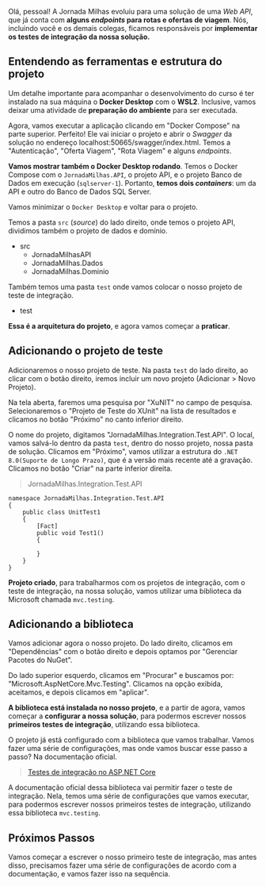 ﻿Olá, pessoal! A Jornada Milhas evoluiu para uma solução de uma *Web API*, que já conta com **alguns *endpoints* para rotas e ofertas de viagem**. Nós, incluindo você e os demais colegas, ficamos responsáveis por **implementar os testes de integração da nossa solução.** 

## Entendendo as ferramentas e estrutura do projeto

Um detalhe importante para acompanhar o desenvolvimento do curso é ter instalado na sua máquina o **Docker Desktop** com o **WSL2**. Inclusive, vamos deixar uma atividade de **preparação do ambiente** para ser executada. 

Agora, vamos executar a aplicação clicando em "Docker Compose" na parte superior. Perfeito! Ele vai iniciar o projeto e abrir o *Swagger* da solução no endereço localhost:50665/swagger/index.html. Temos a "Autenticação", "Oferta Viagem", "Rota Viagem" e alguns *endpoints*. 

**Vamos mostrar também o Docker Desktop rodando**. Temos o Docker Compose com o `JornadaMilhas.API`, o projeto API, e o projeto Banco de Dados em execução (`sqlserver-1`). Portanto, **temos dois *containers***: um da API e outro do Banco de Dados SQL Server. 

Vamos minimizar o `Docker Desktop` e voltar para o projeto. 

Temos a pasta `src` (*source*) do lado direito, onde temos o projeto API, dividimos também o projeto de dados e domínio.

+ src
	+ JornadaMilhasAPI
	+ JornadaMilhas.Dados
	+ JornadaMilhas.Dominio

Também temos uma pasta `test` onde vamos colocar o nosso projeto de teste de integração. 

+ test

**Essa é a arquitetura do projeto**, e agora vamos começar a **praticar**. 

## Adicionando o projeto de teste

Adicionaremos o nosso projeto de teste. Na pasta `test` do lado direito, ao clicar com o botão direito, iremos incluir um novo projeto (Adicionar > Novo Projeto). 

Na tela aberta, faremos uma pesquisa por "XuNIT" no campo de pesquisa. Selecionaremos o "Projeto de Teste do XUnit" na lista de resultados e clicamos no botão "Próximo" no canto inferior direito.

O nome do projeto, digitamos "JornadaMilhas.Integration.Test.API". O local, vamos salvá-lo dentro da pasta `test`, dentro do nosso projeto, nossa pasta de solução. Clicamos em "Próximo", vamos utilizar a estrutura do `.NET 8.0(Suporte de Longo Prazo)`, que é a versão mais recente até a gravação. Clicamos no botão "Criar" na parte inferior direita. 

> JornadaMilhas.Integration.Test.API

```
namespace JornadaMilhas.Integration.Test.API
{
    public class UnitTest1
    {
        [Fact]
        public void Test1()
        {

        }
    }
}
```

**Projeto criado**, para trabalharmos com os projetos de integração, com o teste de integração, na nossa solução, vamos utilizar uma biblioteca da Microsoft chamada `mvc.testing`. 

## Adicionando a biblioteca

Vamos adicionar agora o nosso projeto. Do lado direito, clicamos em "Dependências" com o botão direito e depois optamos por "Gerenciar Pacotes do NuGet".

Do lado superior esquerdo, clicamos em "Procurar" e buscamos por: "Microsoft.AspNetCore.Mvc.Testing". Clicamos na opção exibida, aceitamos, e depois clicamos em "aplicar". 

**A biblioteca está instalada no nosso projeto**, e a partir de agora, vamos começar a **configurar a nossa solução**, para podermos escrever nossos **primeiros testes de integração**, utilizando essa biblioteca. 

O projeto já está configurado com a biblioteca que vamos trabalhar. Vamos fazer uma série de configurações, mas onde vamos buscar esse passo a passo? Na documentação oficial. 

> [Testes de integração no ASP.NET Core](https://learn.microsoft.com/pt-br/aspnet/core/test/integration-tests?view=aspnetcore-8.0)

A documentação oficial dessa biblioteca vai permitir fazer o teste de integração. Nela, temos uma série de configurações que vamos executar, para podermos escrever nossos primeiros testes de integração, utilizando essa biblioteca `mvc.testing`. 

## Próximos Passos

Vamos começar a escrever o nosso primeiro teste de integração, mas antes disso, precisamos fazer uma série de configurações de acordo com a documentação, e vamos fazer isso na sequência.